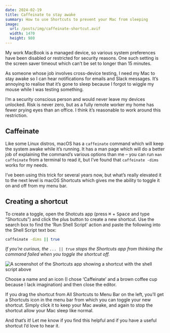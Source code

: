 ```yaml
---
date: 2024-02-19
title: Caffeinate to stay awake
summary: How to use Shortcuts to prevent your Mac from sleeping
image:
  url: /posts/img/caffeinate-shortcut.avif
  width: 1470
  height: 980
---
```


My work MacBook is a managed device, so various system preferences have been disabled or restricted for security reasons. One such setting is the screen saver timeout which can’t be set to longer than 15 minutes.

As someone whose job involves cross-device testing, I need my Mac to stay awake so I can hear notifications for emails and Slack messages. It’s annoying to realise that it’s gone to sleep because I forgot to wiggle my mouse while I was testing something.

I’m a security conscious person and would never leave my devices unlocked. Risk is never zero, but as a fully remote worker my home has fewer prying eyes than an office. I think it’s reasonable to work around this restriction.

## Caffeinate

Like some Linux distros, macOS has a `caffeinate` command which will keep the system awake while it’s running. It has a man page which will do a better job of explaining the command’s various options than me – you can run `man caffeinate` from a terminal to read it, but I’ve found that `caffeinate -dims` works for my needs.

I’ve been using this trick for several years now, but what’s really elevated it to the next level is macOS Shortcuts which gives me the ability to toggle it on and off from my menu bar.

## Creating a shortcut

To create a toggle, open the Shotcuts app (press <kbd>⌘</kbd> + <kbd>Space</kbd> and type “Shortcuts”) and click the plus button to create a new shortcut. Use the search box to find the ‘Run Shell Script’ action and paste the following into the Shell Script text box:

```sh
caffeinate -dims || true
```

_If you’re curious, the `... || true` stops the Shortcuts app from thinking the command failed when you toggle the shortcut off._

![A screenshot of the Shortcuts app showing a shortcut with the shell script above](/posts/img/caffeinate-shortcut-screenshot.avif)

Choose a name and an icon (I chose ‘Caffeinate’ and a brown coffee cup because I lack imagination) and then close the editor.

If you drag the shortcut from All Shortcuts to Menu Bar on the left, you’ll get a Shortcuts icon in the menu bar from which you can toggle your new shortcut. Simply click it to keep your Mac awake, and again to stop the shortcut allow your Mac sleep like normal.

And that’s it! Let me know if you find this helpful and if you have a useful shortcut I’d love to hear it.
